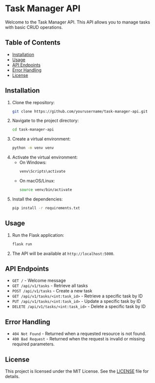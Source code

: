 # Task Manager API

Welcome to the Task Manager API. This API allows you to manage tasks with basic CRUD operations.

## Table of Contents

- [Installation](#installation)
- [Usage](#usage)
- [API Endpoints](#api-endpoints)
- [Error Handling](#error-handling)
- [License](#license)

## Installation

1. Clone the repository:
    ```sh
    git clone https://github.com/yourusername/task-manager-api.git
    ```
2. Navigate to the project directory:
    ```sh
    cd task-manager-api
    ```
3. Create a virtual environment:
    ```sh
    python -m venv venv
    ```
4. Activate the virtual environment:
    - On Windows:
        ```sh
        venv\Scripts\activate
        ```
    - On macOS/Linux:
        ```sh
        source venv/bin/activate
        ```
5. Install the dependencies:
    ```sh
    pip install -r requirements.txt
    ```

## Usage

1. Run the Flask application:
    ```sh
    flask run
    ```
2. The API will be available at `http://localhost:5000`.

## API Endpoints

- `GET /` - Welcome message
- `GET /api/v1/tasks` - Retrieve all tasks
- `POST /api/v1/tasks` - Create a new task
- `GET /api/v1/tasks/<int:task_id>` - Retrieve a specific task by ID
- `PUT /api/v1/tasks/<int:task_id>` - Update a specific task by ID
- `DELETE /api/v1/tasks/<int:task_id>` - Delete a specific task by ID

## Error Handling

- `404 Not Found` - Returned when a requested resource is not found.
- `400 Bad Request` - Returned when the request is invalid or missing required parameters.

## License

This project is licensed under the MIT License. See the [LICENSE](LICENSE) file for details.